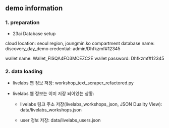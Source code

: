 ## demo information

### 1. preparation

- 23ai Database setup

cloud location: seoul region, joungmin.ko compartment
database name: discovery_day_demo
credential: admin/Dhfkzmf#12345

wallet name: Wallet_FISQA4FO3MCEZC2E
wallet password: Dhfkzmf#12345

### 2. data loading

- livelabs 웹 정보 저장: workshop_text_scraper_refactored.py

- livelabs 웹 정보는 이미 저장 되어있는 상황: 
    - livelabs 링크 주소 저장(livelabs_workshops_json, JSON Duality View): data/livelabs_workshops.json

    - user 정보 저장: data/livelabs_users.json


